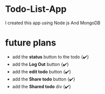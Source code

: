 # Todo-List-App
I created this app using Node js And MongoDB
# future plans
* add the **status** button to the todo {✔️}
* add the **Log Out** button {✔️}
* add the **edit todo** button {✔️}
* add the **Share todo** button {✔️}
* add the **Shared todo** div {✔️}
